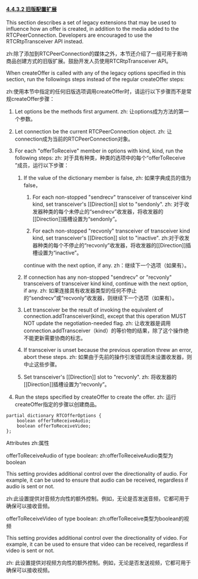 #### [4.4.3.2 旧版配置扩展](http://w3c.github.io/webrtc-pc/#legacy-configuration-extensions)

This section describes a set of legacy extensions that may be used to influence how an offer is created, in addition to the media added to the RTCPeerConnection. Developers are encouraged to use the RTCRtpTransceiver API instead.

zh:除了添加到RTCPeerConnection的媒体之外，本节还介绍了一组可用于影响商品创建方式的旧版扩展。鼓励开发人员使用RTCRtpTransceiver API。

When createOffer is called with any of the legacy options specified in this section, run the followings steps instead of the regular createOffer steps:

zh:使用本节中指定的任何旧版选项调用createOffer时，请运行以下步骤而不是常规createOffer步骤：

1.  Let options be the methods first argument. 
zh: 让options成为方法的第一个参数。

2.  Let connection be the current  RTCPeerConnection object. 
zh: 让connection成为当前的RTCPeerConnection对象。

3. For each "offerToReceive<Kind>" member in options with kind, kind, run the following steps:
zh: 对于具有种类，种类的选项中的每个“offerToReceive <Kind>”成员，运行以下步骤：

	1. If the value of the dictionary member is false,
zh: 如果字典成员的值为false，

		1. For each non-stopped "sendrecv" transceiver of transceiver kind kind, set transceiver's [[Direction]] slot to "sendonly".
zh: 对于收发器种类的每个未停止的“sendrecv”收发器，将收发器的[[Direction]]插槽设置为“sendonly”。

		2. For each non-stopped "recvonly" transceiver of transceiver kind kind, set transceiver's [[Direction]] slot to "inactive".
zh:对于收发器种类的每个不停止的“recvonly”收发器，将收发器的[[Direction]]插槽设置为“inactive”。

		continue with the next option, if any.
	zh：继续下一个选项（如果有）。

	2. If connection has any non-stopped "sendrecv" or "recvonly" transceivers of transceiver kind kind, continue with the next option, if any.
zh: 如果连接具有收发器类型的任何不停止的“sendrecv”或“recvonly”收发器，则继续下一个选项（如果有）。

	3. Let transceiver be the result of invoking the equivalent of connection.addTransceiver(kind), except that this operation MUST NOT update the negotiation-needed flag. 
zh: 让收发器是调用connection.addTransceiver（kind）的等价物的结果，除了这个操作绝不能更新需要协商的标志。

	4.  If transceiver is unset because the previous operation threw an error, abort these steps. 
zh: 如果由于先前的操作引发错误而未设置收发器，则中止这些步骤。

	5.  Set transceiver's [[Direction]] slot to "recvonly". 
zh: 将收发器的[[Direction]]插槽设置为“recvonly”。

4.  Run the steps specified by createOffer to create the offer. 
zh: 运行createOffer指定的步骤以创建商品。

```
partial dictionary RTCOfferOptions {
    boolean offerToReceiveAudio;
    boolean offerToReceiveVideo;
};
```

Attributes zh:属性

offerToReceiveAudio of type boolean:
zh:offerToReceiveAudio类型为boolean



This setting provides additional control over the directionality of audio. For example, it can be used to ensure that audio can be received, regardless if audio is sent or not.

zh:此设置提供对音频方向性的额外控制。例如，无论是否发送音频，它都可用于确保可以接收音频。

offerToReceiveVideo of type boolean:
zh:offerToReceive类型为boolean的视频

This setting provides additional control over the directionality of video. For example, it can be used to ensure that video can be received, regardless if video is sent or not. 

zh: 此设置提供对视频方向性的额外控制。例如，无论是否发送视频，它都可用于确保可以接收视频。
